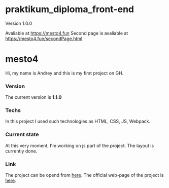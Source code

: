# praktikum_diploma_front-end

Version 1.0.0

Avaliable at https://mesto4.fun
Second page is avaliable at https://mesto4.fun/secondPage.html


# mesto4
Hi, my name is Andrey and this is my first project on GH.

### Version
The current version is __1.1.0__

### Techs
In this project I used such technologies as HTML, CSS, JS, Webpack.

### Current state
At this very moment, I'm working on js part of the project. The layout is currently done.

### Link
The project can be opend from [here](https://agas0077.github.io/praktikum_diploma_front-end/ "Mesto on GH-PAGES").
The official web-page of the project is [here](https://mesto4.fun "Mesto official web-page").

